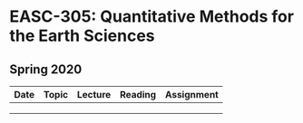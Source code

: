# EASC-305: Quantitative Methods for the Earth Sciences  

## Spring 2020


| Date | Topic | Lecture | Reading | Assignment |
|------|-------|---------|---------|------------|
|      |       |         |         |            |
|      |       |         |         |            |
|      |       |         |         |            |
